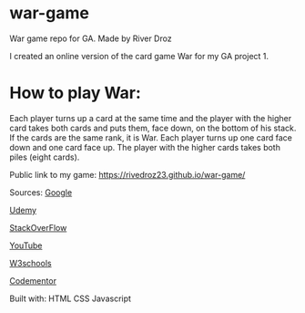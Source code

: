 # war-game

War game repo for GA. 
Made by River Droz

I created an online version of the card game War for my GA project 1. 

# How to play War: 

Each player turns up a card at the same time and the player with the higher card takes both cards and puts them, face down, on the bottom of his stack. If the cards are the same rank, it is War. Each player turns up one card face down and one card face up. The player with the higher cards takes both piles (eight cards).


Public link to my game: 
https://rivedroz23.github.io/war-game/



Sources: 
[Google](https://www.google.com)

[Udemy](www.Udemy.com)

[StackOverFlow](www.stackoverflow.com)

[YouTube](www.youtube.com)

[W3schools](www.w3schools.com)

[Codementor](www.codementor.com)

Built with: 
HTML
CSS
Javascript
